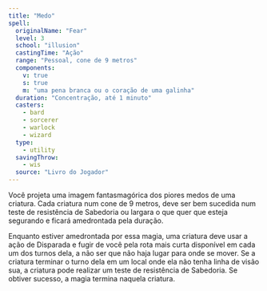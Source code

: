 ```yaml
---
title: "Medo"
spell:
  originalName: "Fear"
  level: 3
  school: "illusion"
  castingTime: "Ação"
  range: "Pessoal, cone de 9 metros"
  components:
    v: true
    s: true
    m: "uma pena branca ou o coração de uma galinha"
  duration: "Concentração, até 1 minuto"
  casters:
    - bard
    - sorcerer
    - warlock
    - wizard
  type:
    - utility
  savingThrow:
    - wis
  source: "Livro do Jogador"
---
```


Você projeta uma imagem fantasmagórica dos piores medos de uma criatura. Cada criatura num cone de 9 metros, deve ser bem sucedida num teste de resistência de Sabedoria ou largara o que quer que esteja segurando e ficará amedrontada pela duração.

Enquanto estiver amedrontada por essa magia, uma criatura deve usar a ação de Disparada e fugir de você pela rota mais curta disponível em cada um dos turnos dela, a não ser que não haja lugar para onde se mover. Se a criatura terminar o turno dela em um local onde ela não tenha linha de visão sua, a criatura pode realizar um teste de resistência de Sabedoria. Se obtiver sucesso, a magia termina naquela criatura.
